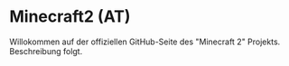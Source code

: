 # Minecraft2 (AT)

Willokommen auf der offiziellen GitHub-Seite des "Minecraft 2" Projekts.
Beschreibung folgt.
